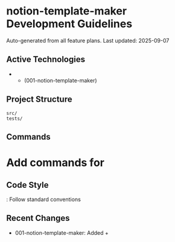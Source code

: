 # notion-template-maker Development Guidelines

Auto-generated from all feature plans. Last updated: 2025-09-07

## Active Technologies
-  +  (001-notion-template-maker)

## Project Structure
```
src/
tests/
```

## Commands
# Add commands for 

## Code Style
: Follow standard conventions

## Recent Changes
- 001-notion-template-maker: Added  + 

<!-- MANUAL ADDITIONS START -->
<!-- MANUAL ADDITIONS END -->